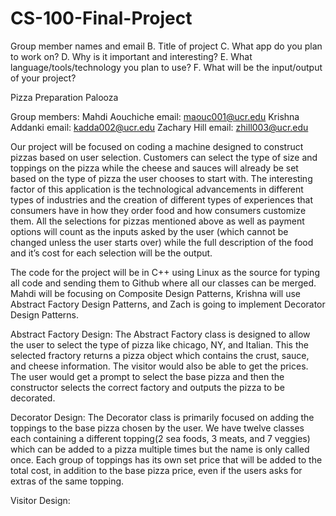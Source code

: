 # CS-100-Final-Project

Group member names and email
B. Title of project
C. What app do you plan to work on?
D. Why is it important and interesting?
E. What language/tools/technology you plan to use?
F. What will be the input/output of your project?


Pizza Preparation Palooza

Group members:
Mahdi Aouchiche    email: maouc001@ucr.edu
Krishna Addanki    email: kadda002@ucr.edu
Zachary Hill        email: zhill003@ucr.edu

   Our project will be focused on coding a machine designed to construct pizzas based on user selection. 
   Customers can select the type of size and toppings on the pizza while the cheese and sauces will already 
   be set based on the type of pizza the user chooses to start with. The interesting factor of this 
   application is the technological advancements in different types of industries and the creation of different 
   types of experiences that consumers have in how they order food and how consumers customize them. All the 
   selections for pizzas mentioned above as well as payment options will count as the inputs asked by the user 
   (which cannot be changed unless the user starts over) while the full description of the food and it’s cost for 
   each selection will be the output.

   The code for the project will be in C++ using Linux as the source for typing all code and sending them to Github 
   where all our classes can be merged. Mahdi will be focusing on Composite Design Patterns, Krishna will use Abstract 
   Factory Design Patterns, and Zach is going to implement Decorator Design Patterns.

   Abstract Factory Design:
      The Abstract Factory class is designed to allow the user to select the type of pizza like chicago, NY, and Italian.  This the selected fractory returns a pizza object which contains the crust, sauce, and cheese information. The visitor would also be able to get the prices. The user would get a prompt to select the base pizza and then the constructor selects the correct factory and outputs the pizza to be decorated.
   
   Decorator Design:
      The Decorator class is primarily focused on adding the toppings to the base pizza chosen by the user. We have twelve classes each containing a different topping(2 sea foods, 3 meats, and 7 veggies) which can be added to a pizza multiple times but the name is only called once. Each group of toppings has its own set price that will be added to the total cost, in addition to the base pizza price, even if the users asks for extras of the same topping.
   
   Visitor Design:
   
   
